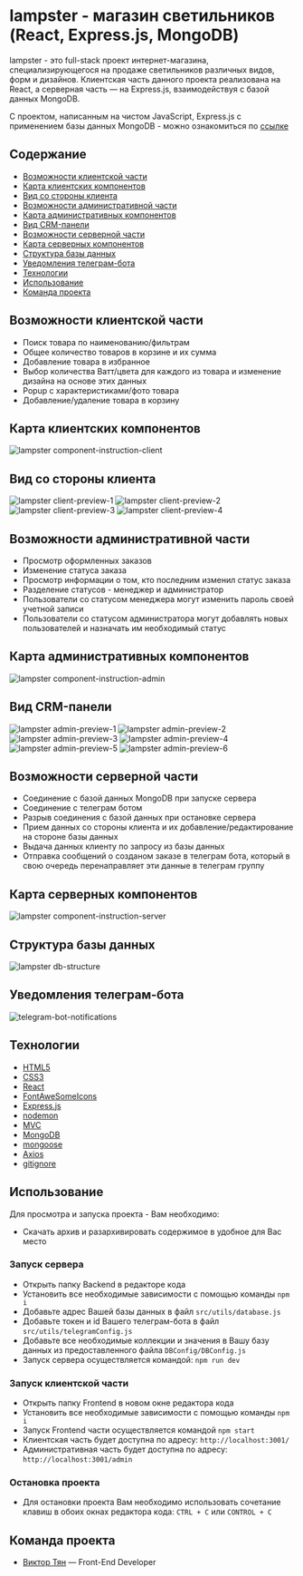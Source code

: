 # lampster - магазин светильников (React, Express.js, MongoDB)

lampster - это full-stack проект интернет-магазина, специализирующегося на продаже светильников различных видов, форм и дизайнов.
Клиентская часть данного проекта реализована на React, а серверная часть — на Express.js, взаимодействуя с базой данных MongoDB.

С проектом, написанным на чистом JavaScript, Express.js с применением базы данных MongoDB - можно ознакомиться
по [ссылке](https://github.com/vityan99/lampster-fullstack)

## Содержание

- [Возможности клиентской части](#возможности-клиентской-части)
- [Карта клиентских компонентов](#карта-клиентских-компонентов)
- [Вид со стороны клиента](#вид-со-стороны-клиента)
- [Возможности административной части](#возможности-административной-части)
- [Карта административных компонентов](#карта-административных-компонентов)
- [Вид CRM-панели](#вид-crm-панели)
- [Возможности серверной части](#возможности-серверной-части)
- [Карта серверных компонентов](#карта-серверных-компонентов)
- [Структура базы данных](#структура-базы-данных)
- [Уведомления телеграм-бота](#уведомления-телеграм-бота)
- [Технологии](#технологии)
- [Использование](#использование)
- [Команда проекта](#команда-проекта)

## Возможности клиентской части

- Поиск товара по наименованию/фильтрам
- Общее количество товаров в корзине и их сумма
- Добавление товара в избранное
- Выбор количества Ватт/цвета для каждого из товара и изменение дизайна на основе этих данных
- Popup с характеристиками/фото товара
- Добавление/удаление товара в корзину

## Карта клиентских компонентов

![lampster component-instruction-client](https://github.com/vityan99/lampster-react-fullstack/blob/main/preview/client/client-components.jpg)

## Вид со стороны клиента

![lampster client-preview-1](https://github.com/vityan99/lampster-react-fullstack/blob/main/preview/client/client-preview-1.png)
![lampster client-preview-2](https://github.com/vityan99/lampster-react-fullstack/blob/main/preview/client/client-preview-2.png)
![lampster client-preview-3](https://github.com/vityan99/lampster-react-fullstack/blob/main/preview/client/client-preview-3.png)
![lampster client-preview-4](https://github.com/vityan99/lampster-react-fullstack/blob/main/preview/client/client-preview-4.png)

## Возможности административной части

- Просмотр оформленных заказов
- Изменение статуса заказа
- Просмотр информации о том, кто последним изменил статус заказа
- Разделение статусов - менеджер и администратор
- Пользователи со статусом менеджера могут изменить пароль своей учетной записи
- Пользователи со статусом администратора могут добавлять новых пользователей и назначать им необходимый статус

## Карта административных компонентов

![lampster component-instruction-admin](https://github.com/vityan99/lampster-react-fullstack/blob/main/preview/admin/admin-components.jpg)

## Вид CRM-панели

![lampster admin-preview-1](https://github.com/vityan99/lampster-react-fullstack/blob/main/preview/admin/admin-preview-1.png)
![lampster admin-preview-2](https://github.com/vityan99/lampster-react-fullstack/blob/main/preview/admin/admin-preview-2.png)
![lampster admin-preview-3](https://github.com/vityan99/lampster-react-fullstack/blob/main/preview/admin/admin-preview-3.png)
![lampster admin-preview-4](https://github.com/vityan99/lampster-react-fullstack/blob/main/preview/admin/admin-preview-4.png)
![lampster admin-preview-5](https://github.com/vityan99/lampster-react-fullstack/blob/main/preview/admin/admin-preview-5.png)
![lampster admin-preview-6](https://github.com/vityan99/lampster-react-fullstack/blob/main/preview/admin/admin-preview-6.png)

## Возможности серверной части

- Соединение с базой данных MongoDB при запуске сервера
- Соединение с телеграм ботом
- Разрыв соединения с базой данных при остановке сервера
- Прием данных со стороны клиента и их добавление/редактирование на стороне базы данных
- Выдача данных клиенту по запросу из базы данных
- Отправка сообщений о созданом заказе в телеграм бота, который в свою очередь перенаправляет эти данные в телеграм группу

## Карта серверных компонентов

![lampster component-instruction-server](https://github.com/vityan99/lampster-react-fullstack/blob/main/preview/server/server-components.jpg)

## Структура базы данных

![lampster db-structure](https://github.com/vityan99/lampster-react-fullstack/blob/main/preview/database/db-structure.jpg)

## Уведомления телеграм-бота

![telegram-bot-notifications](https://github.com/vityan99/lampster-react-fullstack/blob/main/preview/telegram/telegram-bot-preview.png)

## Технологии

- [HTML5](https://html.com/html5/)
- [CSS3](https://www.w3schools.com/W3CSS/)
- [React](https://reactdev.ru/)
- [FontAweSomeIcons](https://fontawesome.com/)
- [Express.js](https://expressjs.com/ru/)
- [nodemon](https://www.npmjs.com/package/nodemon)
- [MVC](https://habr.com/ru/articles/192256/)
- [MongoDB](https://www.mongodb.com/)
- [mongoose](https://mongoosejs.com/)
- [Axios](https://axios-http.com/)
- [gitignore](https://docs.gitignore.io/)

## Использование

Для просмотра и запуска проекта - Вам необходимо:

- Скачать архив и разархивировать содержимое в удобное для Вас место

### Запуск сервера

- Открыть папку Backend в редакторе кода
- Установить все необходимые зависимости с помощью команды `npm i`
- Добавьте адрес Вашей базы данных в файл `src/utils/database.js`
- Добавьте токен и id Вашего телеграм-бота в файл `src/utils/telegramConfig.js`
- Добавьте все необходимые коллекции и значения в Вашу базу данных из предоставленного файла `DBConfig/DBConfig.js`
- Запуск сервера осуществляется командой: `npm run dev`

### Запуск клиентской части

- Открыть папку Frontend в новом окне редактора кода
- Установить все необходимые зависимости с помощью команды `npm i`
- Запуск Frontend части осуществляется командой `npm start`
- Клиентская часть будет доступна по адресу: `http://localhost:3001/`
- Административная часть будет доступна по адресу: `http://localhost:3001/admin`

### Остановка проекта

- Для остановки проекта Вам необходимо использовать сочетание клавиш в обоих окнах редактора кода: `CTRL + C` или `CONTROL + C`

## Команда проекта

- [Виктор Тян](https://t.me/vityan00) — Front-End Developer
